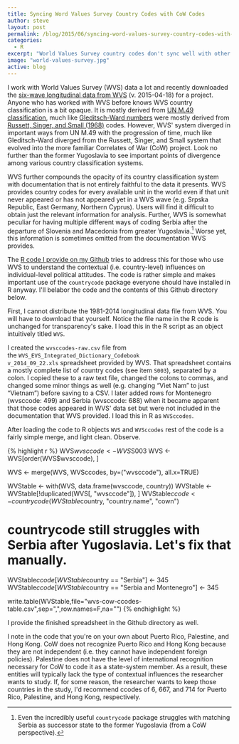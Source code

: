 ```yaml
---
title: Syncing Word Values Survey Country Codes with CoW Codes
author: steve
layout: post
permalink: /blog/2015/06/syncing-word-values-survey-country-codes-with-cow-codes/
categories:
  - R
excerpt: "World Values Survey country codes don't sync well with other country classification systems. Here, I use the countrycode package in R and some recoding to sync them."
image: "world-values-survey.jpg"
active: blog
---
```




I work with World Values Survey (WVS) data a lot and recently downloaded the [six-wave longitudinal data from WVS][1] (v. 2015-04-18) for a project. Anyone who has worked with WVS before knows WVS country classification is a bit opaque. It is mostly derived from [UN M.49 classification][2], much like [Gleditsch-Ward numbers][3] were mostly derived from [Russett, Singer, and Small (1968)][4] codes. However, WVS' system diverged in important ways from UN M.49 with the progression of time, much like Gleditsch-Ward diverged from the Russett, Singer, and Small system that evolved into the more familiar Correlates of War (CoW) project. Look no further than the former Yugoslavia to see important points of divergence among various country classification systems.

WVS further compounds the opacity of its country classification system with documentation that is not entirely faithful to the data it presents. WVS provides country codes for every available unit in the world even if that unit never appeared or has not appeared yet in a WVS wave (e.g. Srpska Republic, East Germany, Northern Cyprus). Users will find it difficult to obtain just the relevant information for analysis. Further, WVS is somewhat peculiar for having multiple different ways of coding Serbia after the departure of Slovenia and Macedonia from greater Yugoslavia.[^1] Worse yet, this information is sometimes omitted from the documentation WVS provides.

[^1]: Even the incredibly useful `countrycode` package struggles with matching Serbia as successor state to the former Yugoslavia (from a CoW perspective).

The [R code I provide on my Github][5] tries to address this for those who use WVS to understand the contextual (i.e. country-level) influences on individual-level political attitudes. The code is rather simple and makes important use of the `countrycode` package everyone should have installed in R anyway. I'll belabor the code and the contents of this Github directory below.

First, I cannot distribute the 1981-2014 longitudinal data file from WVS. You will have to download that yourself. Notice the file name in the R code is unchanged for transparency's sake. I load this in the R script as an object intuitively titled `WVS`.

I created the `wvsccodes-raw.csv` file from the `WVS_EVS_Integrated_Dictionary_Codebook v_2014_09_22.xls` spreadsheet provided by WVS. That spreadsheet contains a mostly complete list of country codes (see item `S003`), separated by a colon. I copied these to a raw text file, changed the colons to commas, and changed some minor things as well (e.g. changing &#8220;Viet Nam&#8221; to just &#8220;Vietnam&#8221;) before saving to a CSV. I later added rows for Montenegro (wvsccode: 499) and Serbia (wvsccode: 688) when it became apparent that those codes appeared in WVS' data set but were not included in the documentation that WVS provided. I load this in R as `WVSccodes`.

After loading the code to R objects `WVS` and `WVSccodes` rest of the code is a fairly simple merge, and light clean. Observe.

{% highlight r %}
WVS$wvsccode <- WVS$S003
WVS <- WVS[order(WVS$wvsccode), ]

WVS <- merge(WVS, WVSccodes, by=("wvsccode"), all.x=TRUE)

WVStable <- with(WVS, data.frame(wvsccode, country))
WVStable <- WVStable[!duplicated(WVS[, "wvsccode"]), ]
WVStable$ccode <-  countrycode(WVStable$country, "country.name", "cown")

# countrycode still struggles with Serbia after Yugoslavia. Let's fix that manually.
WVStable$ccode[WVStable$country == "Serbia"] <- 345
WVStable$ccode[WVStable$country == "Serbia and Montenegro"] <- 345

write.table(WVStable,file="wvs-cow-ccodes-table.csv",sep=",",row.names=F,na="")
{% endhighlight %}

I provide the finished spreadsheet in the Github directory as well.

I note in the code that you're on your own about Puerto Rico, Palestine, and Hong Kong. CoW does not recognize Puerto Rico and Hong Kong because they are not independent (i.e. they cannot have independent foreign policies). Palestine does not have the level of international recognition necessary for CoW to code it as a state-system member. As a result, these entities will typically lack the type of contextual influences the researcher wants to study. If, for some reason, the researcher wants to keep those countries in the study, I'd recommend ccodes of 6, 667, and 714 for Puerto Rico, Palestine, and Hong Kong, respectively.


 [1]: http://www.worldvaluessurvey.org/WVSDocumentationWVL.jsp
 [2]: https://en.wikipedia.org/wiki/UN_M.49
 [3]: http://privatewww.essex.ac.uk/~ksg/statelist.html
 [4]: http://sitemaker.umich.edu/jdsinger/files/national_political_units_in_the_20th_century.pdf
 [5]: https://github.com/svmiller/wvsccodes
